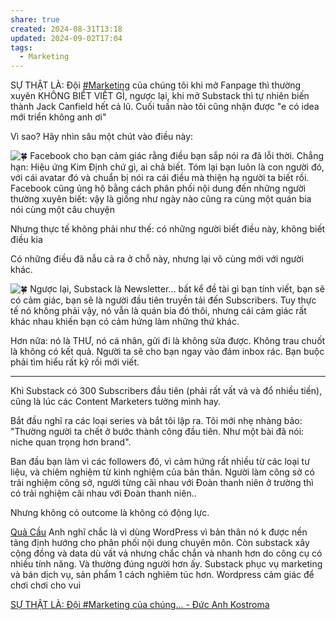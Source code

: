 ```yaml
---
share: true
created: 2024-08-31T13:18
updated: 2024-09-02T17:04
tags:
  - Marketing
---
```

SỰ THẬT LÀ: Đội [#Marketing](https://www.facebook.com/hashtag/marketing?__eep__=6&__cft__[0]=AZWJAXeALcYtj0yMTclhGUz2XReDR6nlB5FY-vqeqDEz9tP-6Q4Nxz_YWcFkn_uaGIXXR42qpRQK8LrgCYfoauXktzv5UrCb-bSGY5G5wpy-MkPE6gJtemhOD_59SBkHjsrP_cmuYXT7YQRmqsYrtYcuj6EiSNiUE2Cf6_Bsa7K0PklE6BhmGr87ek3iYls3kJ8&__tn__=*NK-R) của chúng tôi khi mở Fanpage thì thường xuyên KHÔNG BIẾT VIẾT GÌ, ngược lại, khi mở Substack thì tự nhiên biến thành Jack Canfield hết cả lũ. Cuối tuần nào tôi cũng nhận được "e có idea mới triển không anh ơi"

Vì sao? Hãy nhìn sâu một chút vào điều này:

![🍀](https://static.xx.fbcdn.net/images/emoji.php/v9/t87/1/16/1f340.png) Facebook cho bạn cảm giác rằng điều bạn sắp nói ra đã lỗi thời. Chẳng hạn: Hiệu ứng Kim Định chứ gì, ai chả biết. Tóm lại bạn luôn là con người đó, với cái avatar đó và chuẩn bị nói ra cái điều mà thiện hạ người ta biết rồi. Facebook cũng ủng hộ bằng cách phân phối nội dung đến những người thường xuyên biết: vậy là giống như ngày nào cũng ra cùng một quán bia nói cùng một câu chuyện

Nhưng thực tế không phải như thế: có những người biết điều này, không biết điều kia

Có những điều đã nẫu cả ra ở chỗ này, nhưng lại vô cùng mới với người khác.

![🍀](https://static.xx.fbcdn.net/images/emoji.php/v9/t87/1/16/1f340.png) Ngược lại, Substack là Newsletter... bất kể đề tài gì bạn tính viết, bạn sẽ có cảm giác, bạn sẽ là người đầu tiên truyền tải đến Subscribers. Tuy thực tế nó không phải vậy, nó vẫn là quán bia đó thôi, nhưng cái cảm giác rất khác nhau khiến bạn có cảm hứng làm những thứ khác.

Hơn nữa: nó là THƯ, nó cá nhân, gửi đi là không sửa được. Không trau chuốt là không có kết quả. Người ta sẽ cho bạn ngay vào đám inbox rác. Bạn buộc phải tìm hiểu rất kỹ rồi mới viết.

-----

Khi Substack có 300 Subscribers đầu tiên (phải rất vất vả và đổ nhiều tiền), cũng là lúc các Content Marketers tưởng mình hay.

Bắt đầu nghĩ ra các loại series và bắt tôi lập ra. Tôi mới nhẹ nhàng bảo: "Thường người ta chết ở bước thành công đầu tiên. Như một bài đã nói: niche quan trọng hơn brand".

Ban đầu bạn làm vì các followers đó, vì cảm hứng rất nhiều từ các loại tư liệu, và chiêm nghiệm từ kinh nghiệm của bản thân. Người làm công sở có trải nghiệm công sở, người từng cãi nhau với Đoàn thanh niên ở trường thì có trải nghiệm cãi nhau với Đoàn thanh niên..

Nhưng không có outcome là không có động lực.


[Quả Cầu](https://www.facebook.com/qua.cau.the.sphere?__cft__[0]=AZWJAXeALcYtj0yMTclhGUz2XReDR6nlB5FY-vqeqDEz9tP-6Q4Nxz_YWcFkn_uaGIXXR42qpRQK8LrgCYfoauXktzv5UrCb-bSGY5G5wpy-MkPE6gJtemhOD_59SBkHjsrP_cmuYXT7YQRmqsYrtYcuj6EiSNiUE2Cf6_Bsa7K0PklE6BhmGr87ek3iYls3kJ8&__tn__=R]-R) Anh nghĩ chắc là vì dùng WordPress vì bản thân nó k được nền tảng định hướng cho phân phối nội dung chuyên môn. Còn substack xây cộng đồng và data dù vất vả nhưng chắc chắn và nhanh hơn do công cụ có nhiều tính năng. Và thường đúng người hơn ấy. Substack phục vụ marketing và bán dịch vụ, sản phẩm 1 cách nghiêm túc hơn. Wordpress cảm giác để chơi chơi cho vui

[SỰ THẬT LÀ: Đội #Marketing của chúng... - Đức Anh Kostroma](https://www.facebook.com/levubachduong/posts/pfbid02wuRNuZMvxQhinLPwXrZFszv3fFWsb2dtVZzy1Fk9kG14aSwv4rccCbiqepVdTZQl?comment_id=815529827445768&reply_comment_id=1178818033343623)